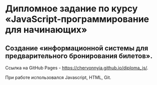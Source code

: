 # Дипломное задание по курсу «JavaScript-программирование для начинающих»

## Создание «информационной системы для предварительного бронирования билетов».

Ссылка на GitHub Pages - https://chervonnyia.github.io/diploma_js/.

При работе использовался Javascript, HTML, Git.
